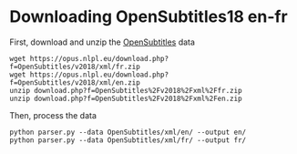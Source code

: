 # Downloading OpenSubtitles18 en-fr

First, download and unzip the [OpenSubtitles](https://opus.nlpl.eu/OpenSubtitles-v2018.php) data
```
wget https://opus.nlpl.eu/download.php?f=OpenSubtitles/v2018/xml/fr.zip
wget https://opus.nlpl.eu/download.php?f=OpenSubtitles/v2018/xml/en.zip
unzip download.php?f=OpenSubtitles%2Fv2018%2Fxml%2Ffr.zip
unzip download.php?f=OpenSubtitles%2Fv2018%2Fxml%2Fen.zip
```

Then, process the data
```
python parser.py --data OpenSubtitles/xml/en/ --output en/
python parser.py --data OpenSubtitles/xml/fr/ --output fr/

```
